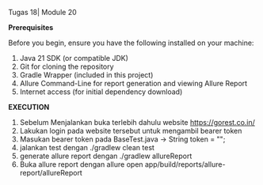 Tugas 18| Module 20

**Prerequisites**

Before you begin, ensure you have the following installed on your machine:

1. Java 21 SDK (or compatible JDK)
2. Git for cloning the repository 
3. Gradle Wrapper (included in this project) 
4. Allure Command-Line for report generation and viewing Allure Report
5. Internet access (for initial dependency download)

  

**EXECUTION**
1. Sebelum Menjalankan buka terlebih dahulu website https://gorest.co.in/
2. Lakukan login pada website tersebut untuk mengambil bearer token
3. Masukan bearer token pada BaseTest.java ->  String token = "";
4. jalankan test dengan ./gradlew clean test
5. generate allure report dengan ./gradlew allureReport
6. Buka allure report dengan allure open app/build/reports/allure-report/allureReport
